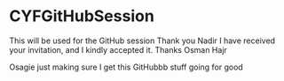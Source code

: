 # CYFGitHubSession
This will be used for the GitHub session
Thank you Nadir I have received your invitation, and I kindly accepted it.
Thanks 
Osman Hajr

Osagie just making sure I get this GitHubbb stuff going for good
